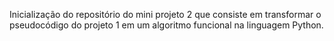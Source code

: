 Inicialização do repositório do mini projeto 2 que consiste em transformar o pseudocódigo do projeto 1 em um algoritmo funcional na linguagem Python.
